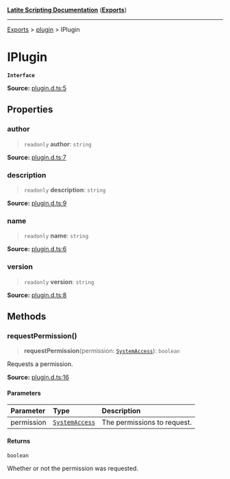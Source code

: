 [**Latite Scripting Documentation**](../../README.md) ([**Exports**](../../exports.md))

---

[Exports](../../exports.md) > [plugin](../index.md) > IPlugin

# IPlugin

**`Interface`**

**Source:** [plugin.d.ts:5](https://github.com/LatiteScripting/latitescripting.github.io/blob/e10e2da/definitions/plugin.d.ts#L5)

## Properties

### author

> `readonly` **author**: `string`

**Source:** [plugin.d.ts:7](https://github.com/LatiteScripting/latitescripting.github.io/blob/e10e2da/definitions/plugin.d.ts#L7)

### description

> `readonly` **description**: `string`

**Source:** [plugin.d.ts:9](https://github.com/LatiteScripting/latitescripting.github.io/blob/e10e2da/definitions/plugin.d.ts#L9)

### name

> `readonly` **name**: `string`

**Source:** [plugin.d.ts:6](https://github.com/LatiteScripting/latitescripting.github.io/blob/e10e2da/definitions/plugin.d.ts#L6)

### version

> `readonly` **version**: `string`

**Source:** [plugin.d.ts:8](https://github.com/LatiteScripting/latitescripting.github.io/blob/e10e2da/definitions/plugin.d.ts#L8)

## Methods

### requestPermission()

> **requestPermission**(permission: [`SystemAccess`](../enumerations/enumeration.Permission.md#systemaccess)): `boolean`

Requests a permission.

**Source:** [plugin.d.ts:16](https://github.com/LatiteScripting/latitescripting.github.io/blob/e10e2da/definitions/plugin.d.ts#L16)

#### Parameters

| Parameter  | Type                                                                     | Description                 |
| :--------- | :----------------------------------------------------------------------- | :-------------------------- |
| permission | [`SystemAccess`](../enumerations/enumeration.Permission.md#systemaccess) | The permissions to request. |

#### Returns

`boolean`

Whether or not the permission was requested.

